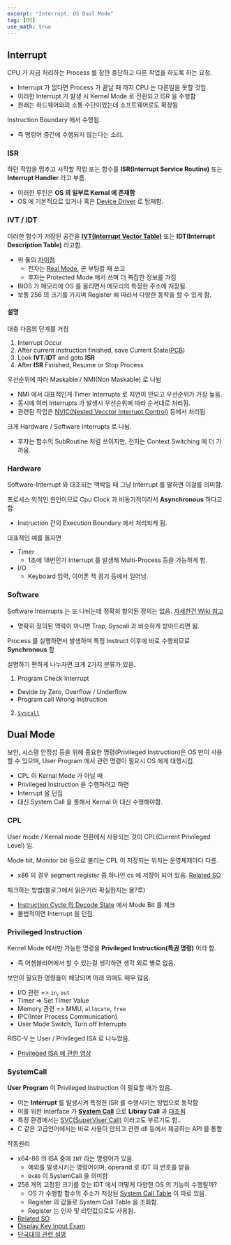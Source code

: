 ```yaml
---
excerpt: "Interrupt, OS Dual Mode"
tag: [OS]
use_math: true
---
```



## Interrupt

CPU 가 지금 처리하는 Process 를 잠깐 중단하고 다른 작업을 하도록 하는 요청.  
+ Interrupt 가 없다면 Process 가 끝날 때 까지 CPU 는 다른일을 못할 것임.
+ 이러한 Interrupt 가 발생 시 Kernel Mode 로 전환되고 ISR 을 수행함
+ 원래는 하드웨어와의 소통 수단이었는데 소프트웨어로도 확장됨

Instruction Boundary 에서 수행됨. 
+ 즉 명렁어 중간에 수행되지 않는다는 소리.

### ISR

하던 작업을 멈추고 시작할 작업 또는 함수를 __ISR(Interrupt Service Routine)__ 또는 __Interrupt Handler__ 라고 부름.
+ 이러한 루틴은 __OS 의 일부로 Kernal 에 존재함__
+ OS 에 기본적으로 있거나 혹은 [Device Driver](https://docs.microsoft.com/en-us/windows-hardware/drivers/kernel/writing-an-isr) 로 탑재함. 

### IVT / IDT

이러한 함수가 저장된 공간을 __[IVT(Interrupt Vector Table)](https://en.wikipedia.org/wiki/Interrupt_vector_table)__ 또는 __IDT(Interrupt Description Table)__ 라고함.  
+ 위 둘의 [차이점](https://stackoverflow.com/questions/11540095/what-is-the-difference-between-ivt-and-idt)
  + 전자는 [Real Mode](https://en.wikipedia.org/wiki/Real_mode), 곧 부팅할 때 쓰고 
  + 후자는 Protected Mode 에서 쓰며 더 복잡한 정보를 가짐
+ BIOS 가 메모리에 OS 를 올리면서 메모리의 특정한 주소에 저장됨.
+ 보통 256 의 크기를 가지며 Register 에 따라서 다양한 동작을 할 수 있게 함.


#### 설명

대충 다음의 단계를 거침
1. Interrupt Occur 
2. After current instruction finished, save Current State([PCB](#pcb))
3. Look __IVT__/__IDT__ and goto __ISR__
4. After __ISR__ Finished, Resume or Stop Process

우선순위에 따라 Maskable / NMI(Non Maskable) 로 나뉨
+  NMI 에서 대표적인게 Timer Interrupts 로 지연이 안되고 우선순위가 가장 높음.
+ 동시에 여러 Interrupts 가 발생시 우선순위에 따라 순서대로 처리됨.
+ 관련된 작업은 [NVIC(Nested Vecctor Interrupt Control)](https://www.motioncontroltips.com/what-is-nested-vector-interrupt-control-nvic/) 등에서 처리됨

크게 Hardware / Software Interrupts 로 나뉨.
+ 후자는 함수의 SubRoutine 처럼 쓰이지만, 전자는 Context Switching 에 더 가까움.

### Hardware

Software-Interrupt 와 대조되는 맥락일 때 그냥 Interrupt 를 말하면 이걸를 의미함.

프로세스 외적인 원인이므로 Cpu Clock 과 비동기적이라서 __Asynchronous__ 하다고 함.
+ Instruction 간의 Execution Boundary 에서 처리되게 됨.

대표적인 예를 들자면
+ Timer
  + 1초에 18번인가 Interrupt 를 발생해 Multi-Process 등을 가능하게 함.
+ I/O
  + Keyboard 입력, 이어폰 잭 꼽기 등에서 일어남.


### Software

Software Interrupts 는 또 나뉘는데 정확히 합의된 정의는 없음. [자세한건 Wiki 참고](https://en.wikipedia.org/wiki/Interrupt#Terminology)
+ 명확히 정의된 맥락이 아니면 Trap, Syscall 과 비슷하게 받아드리면 됨.

Process 를 실행하면서 발생하며 특정 Instruct 이후에 바로 수행되므로 __Synchronous__ 함

설명하기 편하게 나누자면 크게 2가지 분류가 있음.
1. Program Check Interrupt 
  + Devide by Zero, Overflow / Underflow
  + Program call Wrong Instruction
2. [```Syscall```](#systemcall)    


## Dual Mode

보안, 시스템 안정성 등을 위해 중요한 명령(Privileged Instruction)은 OS 만이 사용할 수 있으며, User Program 에서 관련 명령이 필요시 OS 에게 대행시킴.
+ CPL 이 Kernal Mode 가 아닐 때
+ Privileged Instruction 을 수행하려고 하면
+ Interrupt 을 던짐
+ 대신 System Call 을 통해서 Kernal 이 대신 수행해야함.

### CPL

User mode / Kernal mode 전환에서 사용되는 것이 CPL(Current Privileged Level) 임.

Mode bit, Monitor bit 등으로 불리는 CPL 이 저장되는 위치는 운영체제마다 다름.
+ x86 의 경우 segment register 중 하나인 cs 에 저장이 되어 있음. [Related SO](https://stackoverflow.com/questions/57926177/what-register-in-i386-stores-the-cpl)

체크하는 방법(블로그에서 읽은거라 확실한지는 몰?루)
+ [Instruction Cycle 의 Decode State](https://en.wikipedia.org/wiki/Instruction_cycle#Decode_stage)  에서 Mode Bit 를 체크
+ 불법적이면 Interrupt 을 던짐.


### Privileged Instruction

Kernel Mode 에서만 가능한 명령을  __Privileged Instruction(특권 명령)__ 이라 함.
+ 즉 어셈블리어에서 할 수 있는걸 생각하면 생각 외로 별로 없음.

보안이 필요한 명령들이 해당되며 아래 외에도 매우 많음.
+ I/O 관련 => ```in```, ```out```
+ Timer => Set Timer Value
+ Memory 관련 => MMU, ```allocate```, ```free```
+ IPC(Inter Process Communication)
+ User Mode Switch, Turn off Interrupts



RISC-V 는 User / Privileged ISA 로 나누었음.
+ [Privileged ISA 에 관한 영상](https://youtu.be/fxLXvrLN5jA)


### SystemCall

__User Program__ 이 Privileged Instruction 이 필요할 때가 있음.
+ 이는 __Interrupt__ 를 발생시켜 특정한 ISR 를 수행시키는 방법으로 동작함
+ 이를 위한 Interface 가 __[System Call](https://ko.wikipedia.org/wiki/%EC%8B%9C%EC%8A%A4%ED%85%9C_%ED%98%B8%EC%B6%9C)__ 으로 __Libray Call__ 과 [대조됨](https://www.it-note.kr/3)
+  특정 환경에서는 [SVC(SuperViser Call)](https://en.wikipedia.org/wiki/Supervisor_Call_instruction) 이라고도 부르기도 함..
+ C 같은 고급언어에서는 바로 사용이 안되고 관련 dll 등에서 제공하는 API 를 통함

작동원리
+ x64-86 의 ISA 중에 ```INT``` 라는 명령어가 있음.
  + 예외를 발생시키는 명령어이며, operand 로 IDT 의 번호를 받음. 
  + ```0x80``` 이 SystemCall 을 의미함 
+ 256 개의 고정된 크기를 갖는 IDT 에서 어떻게 다양한 OS 의 기능이 수행될까?
  + OS 가 수행할 함수의 주소가 저장된 [System Call Table](https://filippo.io/linux-syscall-table/) 이 따로 있음.
  + Register 의 값들로 System Call Table 을 조회함.
  + Register 는 인자 및 리턴값으로도 사용됨.
+ [Related SO](https://stackoverflow.com/questions/1817577/what-does-int-0x80-mean-in-assembly-code)
+ [Display Key Input Exam](https://www.tutorialspoint.com/assembly_programming/assembly_system_calls.htm)
+ [단국대의 관련 설명](http://embedded.dankook.ac.kr/~baeksj/course/2016_LKI/Chapter_05.pdf)

